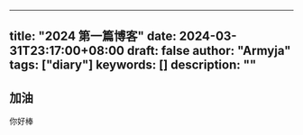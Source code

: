 
---
title: "2024 第一篇博客"
date: 2024-03-31T23:17:00+08:00
draft: false
author: "Armyja"
tags: ["diary"]
keywords: []
description: ""
---
## 加油
你好棒
